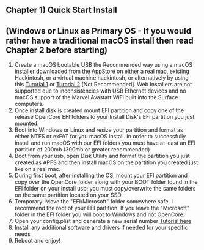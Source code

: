 ##  Chapter 1) Quick Start Install 
## (Windows or Linux as Primary OS - If you would rather have a traditional macOS install then read Chapter 2 before starting)

1. Create a macOS bootable USB the Recommended way using a macOS installer downloaded from the AppStore on either a real mac, existing Hackintosh, or a virtual machine hackintosh, or alternatively by using this [Turorial 1](https://www.reddit.com/r/hackintosh/comments/jrrhox/how_to_make_a_full_offline_installer_for_macos_on/) or [Turorial 2](https://pureinfotech.com/create-macos-bootable-usb-windows/) [Not Recommended]. Web Installers are not supported due to inconsistencies with USB Ethernet devices and no macOS support of the Marvel Avastart WiFi built into the Surface computers.
2. Once install disk is created mount EFI partition and copy one of the release OpenCore EFI folders to your Install Disk's EFI partition you just mounted. 
3. Boot into Windows or Linux and resize your partition and format as either NTFS or exFAT for you macOS install. In order to successfully install and run macOS with our EFI folders you must have at least an EFI partition of 200mb (300mb or greater recommended)
4. Boot from your usb, open Disk Utility and format the partition you just created as APFS and then install macOS on the partition you created just like on a real mac.
5. During first boot, after installing the OS, mount your EFI partition and copy over the OpenCore folder along with your BOOT folder found in the EFI folder on your install usb; you must copy/overwrite the same folders on the same partition located on your SSD.
6. Temporary: Move the "EFI/Microsoft" folder somewhere safe. I recommend the root of your EFI partition. If you leave the "Microsoft" folder in the EFI folder you will boot to Windows and not OpenCore.
7. Open your config.plist and generate a new serial number [Tutorial here](https://www.tonymacx86.com/threads/an-idiots-guide-to-imessage.196827/)
8. Install any additional software and drivers if needed for your specific needs
9. Reboot and enjoy!

